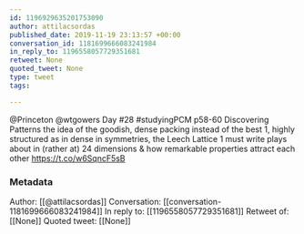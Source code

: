 ```yaml
---
id: 1196929635201753090
author: attilacsordas
published_date: 2019-11-19 23:13:57 +00:00
conversation_id: 1181699666083241984
in_reply_to: 1196558057729351681
retweet: None
quoted_tweet: None
type: tweet
tags:

---
```


@Princeton @wtgowers Day #28 #studyingPCM p58-60 Discovering Patterns the idea of the goodish, dense packing instead of the best 1,  highly structured as in dense in symmetries, the Leech Lattice 1 must write plays about in (rather at) 24 dimensions &amp; how remarkable properties attract each other https://t.co/w6SqncF5sB

### Metadata

Author: [[@attilacsordas]]
Conversation: [[conversation-1181699666083241984]]
In reply to: [[1196558057729351681]]
Retweet of: [[None]]
Quoted tweet: [[None]]
